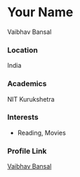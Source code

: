 # Your Name

Vaibhav Bansal

### Location

India

### Academics

NIT Kurukshetra

### Interests

- Reading, Movies


### Profile Link

[Vaibhav Bansal](https://github.com/vaibhavbansal93)